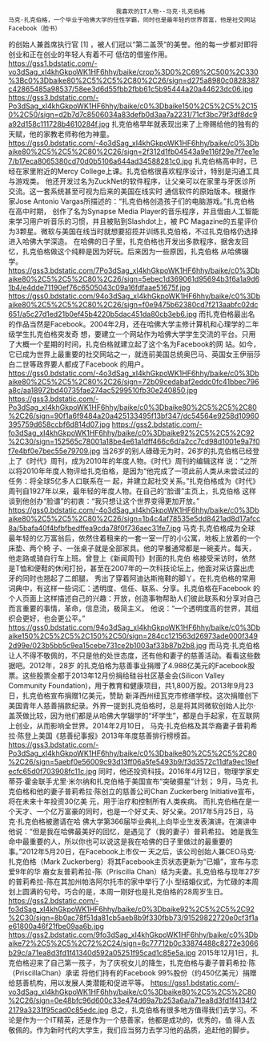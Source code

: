                                   我喜欢的IT人物--马克·扎克伯格
    马克·扎克伯格，一个毕业于哈佛大学的任性学霸，同时也是最年轻的世界首富，他是社交网站Facebook（脸书）
的创始人兼首席执行官 [1]  ，被人们冠以“第二盖茨”的美誉。他的每一步都对即将创业和正在创业的年轻人有着不可
低估的借鉴作用。
https://gss1.bdstatic.com/-vo3dSag_xI4khGkpoWK1HF6hhy/baike/crop%3D0%2C69%2C500%2C330%3Bc0%3Dbaike80%2C5%2C5%2C80%2C26/sign=d275a8980c0828387c42865485a98537/58ee3d6d55fbb2fbb61c5b95444a20a44623dc06.jpg
https://gss3.bdstatic.com/-Po3dSag_xI4khGkpoWK1HF6hhy/baike/c0%3Dbaike150%2C5%2C5%2C150%2C50/sign=d2b7d7c8506034a83defb0d3aa7a2231/71cf3bc79f3df8dc9a92d158c111728b4610284f.jpg
    扎克伯格早年就表现出来了上帝赐给他的独有的天赋，他的家教老师称他为神童。
https://gss0.bdstatic.com/-4o3dSag_xI4khGkpoWK1HF6hhy/baike/c0%3Dbaike80%2C5%2C5%2C80%2C26/sign=2f312d1fb04543a9e116f29e7f7ee1e7/b17eca8065380cd70d0b5106a644ad34588281c0.jpg
    扎克伯格高中时，已经在家里附近的Mercy College上课。扎克伯格很喜欢程序设计，特别是沟通工具与游戏类。
他还开发过名为ZuckNet的软件程序，让父亲可以在家里与牙医诊所交流。这一套系统甚至可视为后来的美国在线实时
通信软件的原始版本。根据作家Jose Antonio Vargas所描述的：“扎克伯格创造孩子们的电脑游戏。”扎克伯格在高中时期，
创作了名为Synapse Media Player的音乐程序，并且借由人工智能来学习用户听音乐的习惯，并且被贴到Slashdot上，被
PC Magazine的五星评价为3颗星。微软与美国在线当时就想要招揽并训练扎克伯格，不过扎克伯格仍选择进入哈佛大学深造。
在哈佛的日子里，扎克伯格也开发出多款程序，据舍友回忆，扎克伯格做这个纯粹是因为好玩。后来因为一些原因，扎克伯格
从哈佛辍学。
https://gss3.bdstatic.com/7Po3dSag_xI4khGkpoWK1HF6hhy/baike/c0%3Dbaike80%2C5%2C5%2C80%2C26/sign=5ebec1d369061d95694b3f6a1a9d61b4/e4dde71190ef76c6505043c09a16fdfaae51675f.jpg
https://gss0.bdstatic.com/94o3dSag_xI4khGkpoWK1HF6hhy/baike/c0%3Dbaike80%2C5%2C5%2C80%2C26/sign=f0e9475b62380cd7f213aabfc02dc651/a5c27d1ed21b0ef45b4220b5dac451da80cb3eb6.jpg
    而扎克伯格最出名的作品当然是Facebook。2004年2月，还在哈佛大学主修计算机和心理学的二年级学生扎克伯格突发奇
想，要建立一个网站作为哈佛大学学生交流的平台。只用了大概一个星期的时间，扎克伯格就建立起了这个名为Facebook的网
站。如今，它已成为世界上最重要的社交网站之一，就连前美国总统奥巴马、英国女王伊丽莎白二世等政界要人都成了Facebook
的用户。
https://gss0.bdstatic.com/-4o3dSag_xI4khGkpoWK1HF6hhy/baike/c0%3Dbaike80%2C5%2C5%2C80%2C26/sign=72b09cedabaf2eddc0fc41bbec796a8c/aa18972bd40735fae274ac5299510fb30e240850.jpg
https://gss3.bdstatic.com/-Po3dSag_xI4khGkpoWK1HF6hhy/baike/c0%3Dbaike80%2C5%2C5%2C80%2C26/sign=90f1a6f9484a20a425133495f13bf347/dc54564e9258d10960395759d658ccbf6d814d07.jpg
https://gss2.bdstatic.com/-fo3dSag_xI4khGkpoWK1HF6hhy/baike/c0%3Dbaike92%2C5%2C5%2C92%2C30/sign=152565c78001a18be4e61a1dff466c6d/a2cc7cd98d1001e9a7f0f7e4bf0e7bec55e79709.jpg
    当26岁的别人碌碌无为时，26岁的扎克伯格已经登上了《时代》周刊，成为2010年的年度人物。《时代》周刊的编辑这样
说：“之所以将2010年年度人物评给扎克伯格，是因为“他完成了一项此前人类从未尝试过的任务：将全球5亿多人口联系在一
起，并建立起社交关系。”扎克伯格成为《时代》周刊自1927年以来，最年轻的年度人物。在自己的“脸谱”主页上，扎克伯格
这样谈到他创办“脸谱”的初衷：“我只想让这个世界变得更加开放。” 
https://gss0.bdstatic.com/-4o3dSag_xI4khGkpoWK1HF6hhy/baike/c0%3Dbaike80%2C5%2C5%2C80%2C26/sign=1b4c4af78535e5dd8421ad8d17afcc8a/5bafa40f4bfbfbedffea9cda78f0f736aec31fe7.jpg
    马克·扎克伯格成为全球最年轻的亿万富翁后，依然住着租来的一套一室一厅的小公寓，地板上放着的一个床垫、两个椅
子、一张桌子就是全部家具。他的早餐通常都是一碗麦片。每天，他走路或骑自行车上班。曾登上《新闻周刊》封面的扎克伯
格接受采访时，依然是T恤和便鞋的休闲打扮，甚至在2007年的一次科技论坛上，他面对采访露出虎牙的同时也翘起了二郎腿，
秀出了穿着阿迪达斯拖鞋的脚丫。在扎克伯格的常用词典中，有这样一些词汇：透明度、信任、联系、分享。扎克伯格在Facebook
的个人页面上这样描述自己的兴趣：开放，创造事物帮助人们彼此联系和分享对自己而言重要的事情，革命，信息流，极简主义。
他说：“一个透明度高的世界，其组织会更好，也会更公平。” 
https://gss0.bdstatic.com/94o3dSag_xI4khGkpoWK1HF6hhy/baike/c0%3Dbaike150%2C5%2C5%2C150%2C50/sign=284cc121563d26973ade000f3492d99e/023b5bb5c9ea15cebe731ce2b1003af33b87b2b8.jpg
    而马克·扎克伯格让人不得不敬佩的，不只是他的处世态度，还有他和妻子的慈善活动。看看这些数据吧。2012年，28岁
的扎克伯格为慈善事业捐赠了4.988亿美元的Facebook股票。这些股票全都于2013年12月份捐给硅谷社区基金会(Silicon 
Valley Community Foundation)，用于教育和健康项目，共1,800万股。2013年9月23日，扎克伯格宣布捐赠1亿美元，赞助
新泽西州纽瓦克市修缮学校。这次捐赠创下美国青年人慈善捐款纪录。外界一提到扎克伯格时，总是将其同微软创始人比尔·
盖茨做比较，因为他们都是从哈佛大学辍学的“坏学生”，都是白手起家，在互联网上创业，从而影响全世界。2014年2月10日，
马克·扎克伯格及其华裔妻子普莉希拉·陈登上美国《慈善纪事报》2013年年度慈善排行榜榜首。
https://gss3.bdstatic.com/-Po3dSag_xI4khGkpoWK1HF6hhy/baike/c0%3Dbaike80%2C5%2C5%2C80%2C26/sign=5aebf0e56009c93d13ff06a5fe5493b9/f3d3572c11dfa9ec19efecfc65d0f703908fc11c.jpg
    同时，他还投资科技。2016年4月12日，物理学家史蒂芬·霍金联手尤里·米尔纳和扎克伯格于美国宣布“突破摄星”计划；
9月，马克·扎克伯格和他的妻子普莉希拉·陈创立的慈善公司Chan Zuckerberg Initiative宣布，将在未来十年投资30亿美
元，用于治疗和控制所有人类疾病。
    而扎克伯格在是一个天才、一个亿万富豪的同时，也是一个好丈夫、好父亲。2017年5月25日，马克·扎克伯格被邀请在哈
佛大学第366届毕业典礼上向毕业生发表演讲。在演讲中他说：“但是我在哈佛最美好的回忆，是遇见了（我的妻子）普莉希拉。
她是我生命中最重要的人，所以你也可以说这是我在哈佛的日子里做过的最重要的事。”2012年5月20日，在Facebook上市仅一
天之后，该公司创始人兼CEO马克·扎克伯格（Mark Zuckerberg）将其Facebook主页状态更新为“已婚”，宣布与恋爱9年的华
裔女友普莉希拉-陈（Priscilla Chan）结为夫妻。扎克伯格与现年27岁的普莉希拉-陈在其加州帕洛阿尔托市的家中举行了小
型结婚仪式，为忙碌的本周划上圆满的句号。巧合的是，本周一刚好也是扎克伯格的28周岁生日。
https://gss2.bdstatic.com/-fo3dSag_xI4khGkpoWK1HF6hhy/baike/c0%3Dbaike92%2C5%2C5%2C92%2C30/sign=8b0ac78f51da81cb5aeb8b9f330fbb73/91529822720e0cf3f1ae61800a46f21fbe09aa6b.jpg
https://gss2.bdstatic.com/9fo3dSag_xI4khGkpoWK1HF6hhy/baike/c0%3Dbaike72%2C5%2C5%2C72%2C24/sign=6c77712b0c33874488c8272e3066b29c/a71ea8d3fd1f41340d592a05251f95cad1c85e5a.jpg
    2015年12月1日，扎克伯格迎来了自己第一孩子，为了庆祝女儿的降生，扎克伯格与妻子普莉希拉·陈（PriscillaChan）承诺
将他们持有的Facebook 99%股份（约450亿美元）捐赠给慈善机构，用以发展人类潜能和促进平等。
https://gss1.bdstatic.com/-vo3dSag_xI4khGkpoWK1HF6hhy/baike/c0%3Dbaike80%2C5%2C5%2C80%2C26/sign=0e48bfc96d600c33e474d69a7b253a6a/a71ea8d3fd1f4134f22179a3231f95cad0c85edc.jpg
    总之，扎克伯格有很多地方值得我们去学习。不论是作为一个IT精英，还是作为一个慈善家，他都是成功的，优秀的，值
得人去敬佩的。作为新时代的大学生，我们应当努力去学习他的品质，追赶他的脚步。
